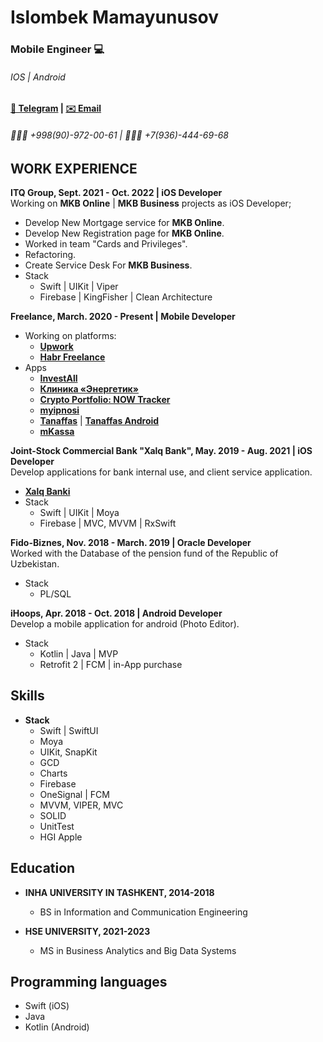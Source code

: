 # Islombek Mamayunusov
### Mobile Engineer 💻
######  IOS | Android
#### [💬 Telegram](https://t.me/Takhirovich_I) | [✉️ Email](mailto:i.takhirovich@gmail.com)
###### 📱🇺🇿 +998(90)-972-00-61 | 📱🇷🇺 +7(936)-444-69-68

## WORK EXPERIENCE
__ITQ Group, Sept. 2021 - Oct. 2022 | iOS Developer__<br>
Working on __MKB Online__ | __MKB Business__ projects as iOS Developer;
* Develop New Mortgage service for __MKB Online__.
* Develop New Registration page for __MKB Online__.
* Worked in team "Cards and Privileges". 
* Refactoring. 
* Create Service Desk For __MKB Business__.
* Stack
    - Swift | UIKit | Viper       
    - Firebase | KingFisher | Clean Architecture 


__Freelance, March. 2020 - Present | Mobile Developer__<br>
* Working on platforms: 
  - [__Upwork__](https://www.upwork.com)
  - [__Habr Freelance__](https://freelance.habr.com/)
* Apps
  - [__InvestAll__](https://apps.apple.com/us/app/forescite-pro/id1567589436?l)
  - [__Клиника «Энергетик»__](https://apps.apple.com/us/app/клиника-энергетик/id1568266071)
  - [__Crypto Portfolio: NOW Tracker__](https://apps.apple.com/ru/app/now-tracker-сrypto-portfolio/id1536924823)
  - [__myipnosi__](https://apps.apple.com/ru/app/myipnosi/id1496931849)
  - [__Tanaffas__](https://apps.apple.com/ru/app/tanaffas-تنف-س/id1509077753) | [__Tanaffas Android__](https://play.google.com/store/apps/details?id=uz.mit.tanaffas)
  - [__mKassa__](https://www.mkassa.uz)


__Joint-Stock Commercial Bank "Xalq Bank", May. 2019 - Aug. 2021 | iOS Developer__<br>
Develop applications for bank internal use, and client service application.
* [__Xalq Banki__](https://apps.apple.com/uz/developer/аt-xalq-bank/id1255778154)
* Stack
    - Swift | UIKit | Moya
    - Firebase | MVC, MVVM | RxSwift
   
   
__Fido-Biznes, Nov. 2018 - March. 2019 | Oracle Developer__<br>
Worked with the Database of the pension fund of the Republic of Uzbekistan.
* Stack
    - PL/SQL
 
 
 __iHoops, Apr. 2018 - Oct. 2018 | Android Developer__<br>
Develop a mobile application for android (Photo Editor).
* Stack
    - Kotlin | Java | MVP
    - Retrofit 2 | FCM | in-App purchase

## Skills 
* __Stack__
    - Swift | SwiftUI
    - Moya
    - UIKit, SnapKit 
    - GCD
    - Charts
    - Firebase
    - OneSignal | FCM
    - MVVM, VIPER, MVC 
    - SOLID
    - UnitTest
    - HGI Apple
    
## Education
* __INHA UNIVERSITY IN TASHKENT, 2014-2018__
     - BS in Information and Communication Engineering

* __HSE UNIVERSITY, 2021-2023__
    - MS in Business Analytics and Big Data Systems

## Programming languages
* Swift (iOS)
* Java 
* Kotlin (Android)
